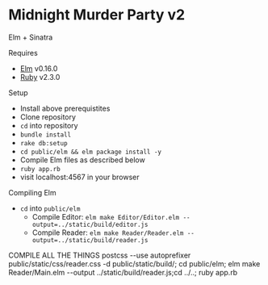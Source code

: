 # Midnight Murder Party v2
Elm + Sinatra

Requires
- [Elm](http://elm-lang.org/install) v0.16.0
- [Ruby](https://www.ruby-lang.org/en/) v2.3.0

Setup
- Install above prerequistites
- Clone repository
- `cd` into repository
- `bundle install`
- `rake db:setup`
- `cd public/elm && elm package install -y`
- Compile Elm files as described below
- `ruby app.rb`
- visit localhost:4567 in your browser

Compiling Elm
- `cd` into `public/elm`
    + Compile Editor: `elm make Editor/Editor.elm --output=../static/build/editor.js`
    + Compile Reader: `elm make Reader/Reader.elm --output=../static/build/reader.js`

COMPILE ALL THE THINGS
postcss --use autoprefixer public/static/css/reader.css -d public/static/build/; cd public/elm; elm make Reader/Main.elm --output ../static/build/reader.js;cd ../..; ruby app.rb

